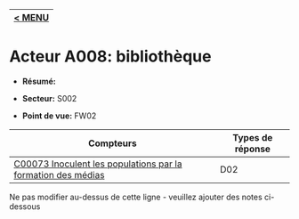 |[< MENU](../README.md)|
|---|
# Acteur A008: bibliothèque

* **Résumé:**

* **Secteur:** S002

* **Point de vue:** FW02


|Compteurs |Types de réponse |
|-------- |-------------- |
|[C00073 Inoculent les populations par la formation des médias](../../generated_pages/counters/C00073.md) |D02 |


Ne pas modifier au-dessus de cette ligne - veuillez ajouter des notes ci-dessous